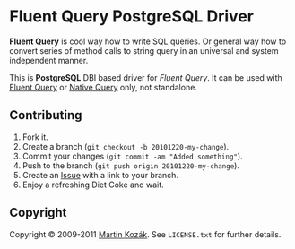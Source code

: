 Fluent Query PostgreSQL Driver
==============================

**Fluent Query** is cool way how to write SQL queries. Or general way 
how to convert series of method calls to string query in an universal 
and system independent manner. 

This is **PostgreSQL** DBI based driver for *Fluent Query*. It can be 
used with [Fluent Query][4] or [Native Query][5] only, not standalone.    


Contributing
------------

1. Fork it.
2. Create a branch (`git checkout -b 20101220-my-change`).
3. Commit your changes (`git commit -am "Added something"`).
4. Push to the branch (`git push origin 20101220-my-change`).
5. Create an [Issue][2] with a link to your branch.
6. Enjoy a refreshing Diet Coke and wait.

Copyright
---------

Copyright &copy; 2009-2011 [Martin Kozák][3]. See `LICENSE.txt` for
further details.

[2]: http://github.com/martinkozak/fluent-query-postgresql/issues
[3]: http://www.martinkozak.net/
[4]: http://github.com/martinkozak/fluent-query
[5]: http://github.com/martinkozak/native-query

